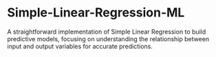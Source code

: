 # Simple-Linear-Regression-ML
A straightforward implementation of Simple Linear Regression to build predictive models, focusing on understanding the relationship between input and output variables for accurate predictions.
